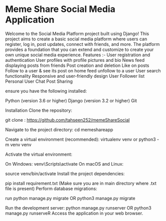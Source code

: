 # Meme Share Social Media Application
 Welcome to the Social Media Platform project built using Django! This project aims to create a basic social media platform where users can register, log in, post updates, connect with friends, and more. The platform provides a foundation that you can extend and customize to create your own unique social media experience. Features :- User registration and authentication User profiles with profile pictures and bio News feed displaying posts from friends Post creation and deletion Like on posts Follow to a user & see its post on home feed unfollow to a user User search functionality Responsive and user-friendly design User Follower list Personal User Chat Post Sharing
 
ensure you have the following installed:

Python (version 3.6 or higher) Django (version 3.2 or higher) Git

Installation Clone the repository:

git clone : https://github.com/tahseen252/memeShareSocial

Navigate to the project directory: cd memeshareapp

Create a virtual environment (recommended): virtualenv venv or python3 -m venv venv

Activate the virtual environment:

On Windows: venv\Scripts\activate On macOS and Linux:

source venv/bin/activate Install the project dependencies:

pip install requirement.txt (Make sure you are in main directory where .txt file is present) Perform database migrations:

run python manage.py migrate OR python3 manage.py migrate

Run the development server: python manage.py runserver OR python3 manage.py runserveR Access the application in your web browser.
